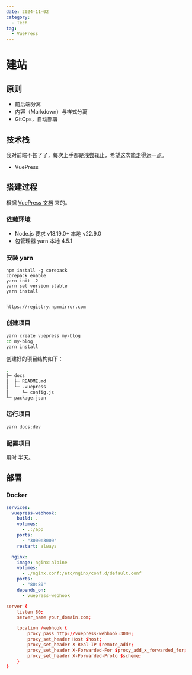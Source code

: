 ```yaml
---
date: 2024-11-02
category:
  - Tech
tag:
  - VuePress
---
```


# 建站



## 原则

- 前后端分离
- 内容（Markdown）与样式分离
- GitOps，自动部署

## 技术栈

我对前端不甚了了，每次上手都是浅尝辄止，希望这次能走得远一点。

- VuePress



## 搭建过程

根据 [VuePress 文档](https://v2.vuepress.vuejs.org/zh/guide/getting-started.html) 来的。

### 依赖环境

- Node.js 要求 v18.19.0+ 本地 v22.9.0
- 包管理器 yarn 本地 4.5.1

### 安装 yarn

```sh{1,4-5}
npm install -g corepack
corepack enable
yarn init -2
yarn set version stable
yarn install


https://registry.npmmirror.com
```

### 创建项目

```sh
yarn create vuepress my-blog
cd my-blog
yarn install
```

创建好的项目结构如下：

```sh
.
├─ docs
│  ├─ README.md
│  └─ .vuepress
│     └─ config.js
└─ package.json
```


### 运行项目

```sh
yarn docs:dev
```

### 配置项目



用时 半天。

## 部署





### Docker

```yaml title="docker-compose.yml"
services:
  vuepress-webhook:
    build: .
    volumes:
      - .:/app
    ports:
      - "3000:3000"
    restart: always

  nginx:
    image: nginx:alpine
    volumes:
      - ./nginx.conf:/etc/nginx/conf.d/default.conf
    ports:
      - "80:80"
    depends_on:
      - vuepress-webhook
```



```conf title="nginx.conf"
server {
    listen 80;
    server_name your_domain.com;

    location /webhook {
        proxy_pass http://vuepress-webhook:3000;
        proxy_set_header Host $host;
        proxy_set_header X-Real-IP $remote_addr;
        proxy_set_header X-Forwarded-For $proxy_add_x_forwarded_for;
        proxy_set_header X-Forwarded-Proto $scheme;
    }
}
```

